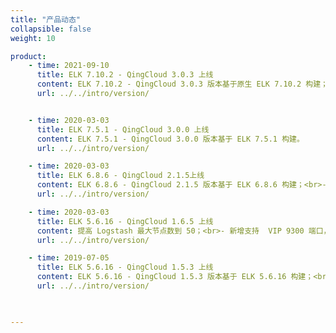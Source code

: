 ```yaml
---
title: "产品动态"
collapsible: false
weight: 10

product:
    - time: 2021-09-10
      title: ELK 7.10.2 - QingCloud 3.0.3 上线
      content: ELK 7.10.2 - QingCloud 3.0.3 版本基于原生 ELK 7.10.2 构建；<br>- 支持三方告警对接，集成 Prometheus Node 和 Elasticsearch Exporter；<br>- 优化 ES 线程池参数，减少写入被拒绝的可能；<br>- 修复滚动重启不生效、超时等问题。
      url: ../../intro/version/


    - time: 2020-03-03
      title: ELK 7.5.1 - QingCloud 3.0.0 上线
      content: ELK 7.5.1 - QingCloud 3.0.0 版本基于 ELK 7.5.1 构建。
      url: ../../intro/version/

    - time: 2020-03-03
      title: ELK 6.8.6 - QingCloud 2.1.5上线
      content: ELK 6.8.6 - QingCloud 2.1.5 版本基于 ELK 6.8.6 构建；<br>- 提高 Logstash 最大节点数到 50；<br>- 修复 Kibana Timelion 页面显示异常的问题；<br>- 新增支持 VIP 9300 端口，方便 Java Transport Client 使用；<br>- 修复偶然情况下两个 Kibana 节点同时创建索引时引起死锁的问题。
      url: ../../intro/version/

    - time: 2020-03-03
      title: ELK 5.6.16 - QingCloud 1.6.5 上线
      content: 提高 Logstash 最大节点数到 50；<br>- 新增支持  VIP 9300 端口，方便 Java Transport Client 使用；<br>- 允许降级到 Logstash 5.4.3 以使用 qingstor input/output 插件；<br>-修复偶然情况下两个 Kibana 节点同时创建索引时引起死锁的问题。
      url: ../../intro/version/

    - time: 2019-07-05
      title: ELK 5.6.16 - QingCloud 1.5.3 上线
      content: ELK 5.6.16 - QingCloud 1.5.3 版本基于 ELK 5.6.16 构建；<br>- 新增 ES 专有主节点（Dedicated Master）；<br>- 新增两组 ES 节点，支持热温冷（Hot-Warm-Cold）架构；<br>- 支持企业级分布式 SAN（NeonSAN）存储，最大 50T 容量；<br>- 新增支持 ES 节点共挂载三块数据硬盘，提高读写性能；<br>- 新增支持 ES 节点滚动重启，最小化对业务的影响；<br>-新增支持滚动升级（升级前请完整备份数据）；<br>- 新增 ES VIP 并支持高可用；<br>-新增支持自动扩容硬盘空间；<br>-新增支持自助清理 Heap Dump 文件。
      url: ../../intro/version/

   

---
```


<!-- 设置上述参数可生成产品动态页  -->
